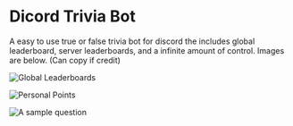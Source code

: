 # Dicord Trivia Bot
A easy to use true or false trivia bot for discord the includes global leaderboard, server leaderboards, and a infinite amount of control. Images are below. (Can copy if credit)

![Global Leaderboards](https://github.com/gubareve/trivia-bot/blob/master/images/Screen%20Shot%202020-05-27%20at%2012.34.32%20PM.png)

![Personal Points](https://github.com/gubareve/trivia-bot/blob/master/images/Screen%20Shot%202020-05-27%20at%2012.34.46%20PM.png)

![A sample question](https://raw.githubusercontent.com/gubareve/trivia-bot/master/images/Screen%20Shot%202020-06-03%20at%203.22.51%20PM.png)
